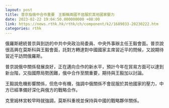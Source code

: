 ```yaml
---
layout: post
title: 普京指俄中合作重要　王毅稱兩國不屈服於其他國家壓力
date: 2023-02-22 19:04:50.000000000 +08:00
link: https://news.rthk.hk/rthk/ch/component/k2/1689033-20230222.htm
categories: rthk
---
```


俄羅斯總統普京與到訪的中共中央政治局委員、中央外事辦主任王毅會面。普京說很高興在莫斯科與王毅會面，託對方轉達對中國國家主席習近平的問候，又說期待習近平訪問俄羅斯。

普京說俄中關係發展良好，正在邁向合作的新水平，預計今年在貿易方面可以達到新台階，又指國際局勢困難，俄中合作至關重要，期待與王毅加以討論。

王毅說危機影響關係，但危中有機，強調中俄關係不會屈服於其他國家的壓力，中方已經準備好深化與俄方的戰略合作。

克里姆林宮較早時就強調，莫斯科重視並保持與中國的戰略夥伴關係。
